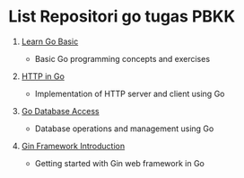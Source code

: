 # List Repositori go tugas PBKK

1. [Learn Go Basic](https://github.com/mochavin/pbkk-belajar-go)
   - Basic Go programming concepts and exercises

2. [HTTP in Go](https://github.com/mochavin/http-go)
   - Implementation of HTTP server and client using Go

3. [Go Database Access](https://github.com/mochavin/go-database-access)
   - Database operations and management using Go

4. [Gin Framework Introduction](https://github.com/mochavin/intro-gin)
   - Getting started with Gin web framework in Go